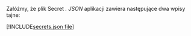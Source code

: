 Załóżmy, że plik Secret *. JSON* aplikacji zawiera następujące dwa wpisy tajne:

[!INCLUDE[secrets.json file](secrets-json-file.md)]
